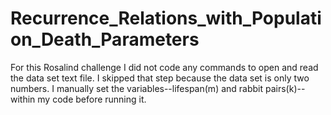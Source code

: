 # Recurrence_Relations_with_Population_Death_Parameters
For this Rosalind challenge I did not code any commands to open and read the data set text file. I skipped that step because the data set is only two numbers. I manually set the variables--lifespan(m) and rabbit pairs(k)--within my code before running it.
